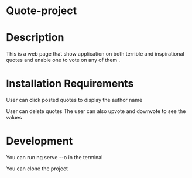 # Quote-project

# Description
This is a web page that show application on both terrible and inspirational quotes and enable one to vote on any of them .

# Installation Requirements
User can click posted quotes to display the author name

User can delete quotes
The user can also upvote and downvote to see the values
# Development
You can run ng serve --o in the terminal

You can clone the project
